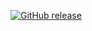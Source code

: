 [![GitHub release](https://img.shields.io/github/release/qubyte/rubidium.svg?style=flat-square)](https://github.com/thiagolorena/Overtime-Script)
